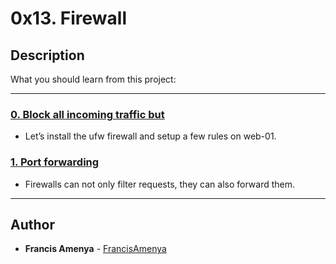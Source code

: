 # 0x13. Firewall

## Description
What you should learn from this project:

---


### [0. Block all incoming traffic but](./0-block_all_incoming_traffic_but)
* Let’s install the ufw firewall and setup a few rules on web-01.


### [1. Port forwarding](./100-port_forwarding)
* Firewalls can not only filter requests, they can also forward them.

---

## Author
* **Francis Amenya** - [FrancisAmenya](https://github.com/FrancisAmenya)
